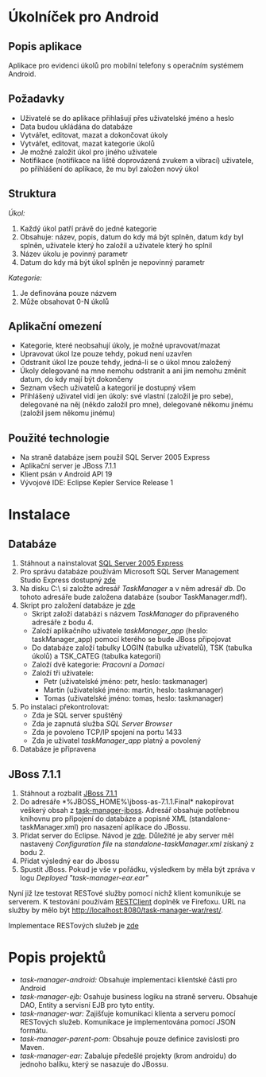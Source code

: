 Úkolníček pro Android
=====================

Popis aplikace
--------------
Aplikace pro evidenci úkolů pro mobilní telefony s operačním systémem Android.

Požadavky
----------
* Uživatelé se do aplikace přihlašují přes uživatelské jméno a heslo
* Data budou ukládána do databáze
* Vytvářet, editovat, mazat a dokončovat úkoly
* Vytvářet, editovat, mazat kategorie úkolů
* Je možné založit úkol pro jiného uživatele
* Notifikace (notifikace na liště doprovázená zvukem a vibrací) uživatele, po přihlášení do aplikace, že mu byl založen nový úkol

Struktura
---------
*Úkol:*
  1. Každý úkol patří právě do jedné kategorie
  2. Obsahuje: název, popis, datum do kdy má být splněn, datum kdy byl splněn, uživatele který ho založil a uživatele který ho splnil
  3. Název úkolu je povinný parametr
  4. Datum do kdy má být úkol splněn je nepovinný parametr

*Kategorie:*
  1. Je definována pouze názvem
  2. Může obsahovat 0-N úkolů

Aplikační omezení
-----------------
* Kategorie, které neobsahují úkoly, je možné upravovat/mazat
* Upravovat úkol lze pouze tehdy, pokud není uzavřen
* Odstranit úkol lze pouze tehdy, jedná-li se o úkol mnou založený
* Úkoly delegované na mne nemohu odstranit a ani jim nemohu změnit datum, do kdy mají být dokončeny
* Seznam všech uživatelů a kategorií je dostupný všem
* Přihlášený uživatel vidí jen úkoly: své vlastní (založil je pro sebe), delegované na něj (někdo založil pro mne), delegované někomu jinému (založil jsem někomu jinému)

Použité technologie
-------------------
* Na straně databáze jsem použil SQL Server 2005 Express
* Aplikační server je JBoss 7.1.1
* Klient psán v Android API 19
* Vývojové IDE: Eclipse Kepler Service Release 1

Instalace
=========

Databáze
--------
1. Stáhnout a nainstalovat [SQL Server 2005 Express](http://www.microsoft.com/en-us/download/details.aspx?id=21844)
2. Pro správu databáze používám Microsoft SQL Server Management Studio Express dostupný [zde](http://www.microsoft.com/en-us/download/details.aspx?id=8961)
3. Na disku C:\ si založte adresář *TaskManager* a v něm adresář *db*. Do tohoto adresáře bude založena databáze (soubor TaskManager.mdf).
4. Skript pro založení databáze je [zde](task-manager-db/CreateDatabaseScript.sql)
   - Skript založí databázi s názvem *TaskManager* do připraveného adresáře z bodu 4.
   - Založí aplikačního uživatele *taskManager_app* (heslo: taskManager_app) pomocí kterého se bude JBoss připojovat
   - Do databáze založí tabulky LOGIN (tabulka uživatelů), TSK (tabulka úkolů) a TSK_CATEG (tabulka kategorií)
   - Založí dvě kategorie: *Pracovni* a *Domaci*
   - Založí tři uživatele:
      - Petr (uživatelské jméno: petr, heslo: taskmanager)
      - Martin (uživatelské jméno: martin, heslo: taskmanager)
      - Tomas (uživatelské jméno: tomas, heslo: taskmanager)
5. Po instalaci překontrolovat:
    * Zda je SQL server spuštěný
    * Zda je zapnutá služba *SQL Server Browser*
    * Zda je povoleno TCP/IP spojení na portu 1433
    * Zda je uživatel *taskManager_app* platný a povolený
6. Databáze je připravena

JBoss 7.1.1
-----------
1. Stáhnout a rozbalit [JBoss 7.1.1](http://download.jboss.org/jbossas/7.1/jboss-as-7.1.1.Final/jboss-as-7.1.1.Final.zip)
2. Do adresáře *%JBOSS_HOME%\jboss-as-7.1.1.Final\* nakopírovat veškerý obsah z [task-manager-jboss](task-manager-jboss/). Adresář obsahuje potřebnou knihovnu pro připojení do databáze a popisné XML (standalone-taskManager.xml) pro nasazení aplikace do JBossu.
3. Přidat server do Eclipse. Návod je [zde](https://docs.jboss.org/author/display/AS7/Starting+JBoss+AS+from+Eclipse+with+JBoss+Tools). Důležité je aby server měl nastavený *Configuration file* na *standalone-taskManager.xml* získaný z bodu 2.
4. Přidat výsledný ear do Jbossu
5. Spustit JBoss. Pokud je vše v pořádku, výsledkem by měla být zpráva v logu *Deployed "task-manager-ear.ear"*

Nyní již lze testovat RESTové služby pomocí nichž klient komunikuje se serverem. K testování používám [RESTClient](https://addons.mozilla.org/cs/firefox/addon/restclient/) doplněk ve Firefoxu.
URL na služby by mělo být [http://localhost:8080/task-manager-war/rest/](http://localhost:8080/task-manager-war/rest/).

Implementace RESTových služeb je [zde](task-manager-war/src/main/java/cz/czechGeeks/taskManager/server/rest)

Popis projektů
==============

* *task-manager-android:* Obsahuje implementaci klientské části pro Android
* *task-manager-ejb:* Osahuje business logiku na straně serveru. Obsahuje DAO, Entity a servisní EJB pro tyto entity.
* *task-manager-war:* Zajišťuje komunikaci klienta a serveru pomocí RESTových služeb. Komunikace je implementována pomocí JSON formátu.
* *task-manager-parent-pom:*  Obsahuje pouze definice zavislosti pro Maven.
* *task-manager-ear:* Zabaluje předešlé projekty (krom androidu) do jednoho balíku, který se nasazuje do JBossu.